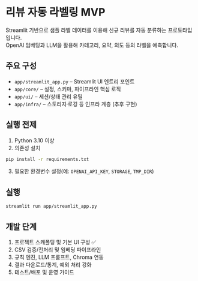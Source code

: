 # 리뷰 자동 라벨링 MVP

Streamlit 기반으로 샘플 라벨 데이터를 이용해 신규 리뷰를 자동 분류하는 프로토타입입니다.  
OpenAI 임베딩과 LLM을 활용해 카테고리, 요약, 의도 등의 라벨을 예측합니다.

## 주요 구성

- `app/streamlit_app.py` – Streamlit UI 엔트리 포인트
- `app/core/` – 설정, 스키마, 파이프라인 핵심 로직
- `app/ui/` – 세션/상태 관리 유틸
- `app/infra/` – 스토리지·로깅 등 인프라 계층 (추후 구현)

## 실행 전제

1. Python 3.10 이상
2. 의존성 설치

```bash
pip install -r requirements.txt
```

3. 필요한 환경변수 설정(예: `OPENAI_API_KEY`, `STORAGE`, `TMP_DIR`)

## 실행

```bash
streamlit run app/streamlit_app.py
```

## 개발 단계

1. 프로젝트 스캐폴딩 및 기본 UI 구성 ✅
2. CSV 검증/전처리 및 임베딩 파이프라인
3. 규칙 엔진, LLM 프롬프트, Chroma 연동
4. 결과 다운로드/통계, 예외 처리 강화
5. 테스트/배포 및 운영 가이드

